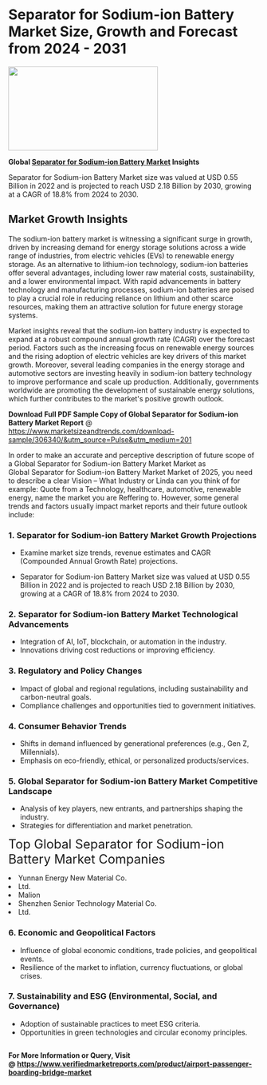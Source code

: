 <H1>Separator for Sodium-ion Battery Market Size, Growth and Forecast from 2024 - 2031</H1><img class="aligncenter size-medium wp-image-584254" src="https://thirdeyenews.in/wp-content/uploads/2024/09/Global-Market-Research-300x168.jpeg" alt="" width="300" height="168" /><p><strong>Global&nbsp;<a href="https://www.marketsizeandtrends.com/download-sample/306340/&amp;utm_source=Pulse&amp;utm_medium=201">Separator for Sodium-ion Battery Market</a> Insights</strong></p><p>Separator for Sodium-ion Battery Market size was valued at USD 0.55 Billion in 2022 and is projected to reach USD 2.18 Billion by 2030, growing at a CAGR of 18.8% from 2024 to 2030.</p><p><h2>Market Growth Insights</h2> <p>The sodium-ion battery market is witnessing a significant surge in growth, driven by increasing demand for energy storage solutions across a wide range of industries, from electric vehicles (EVs) to renewable energy storage. As an alternative to lithium-ion technology, sodium-ion batteries offer several advantages, including lower raw material costs, sustainability, and a lower environmental impact. With rapid advancements in battery technology and manufacturing processes, sodium-ion batteries are poised to play a crucial role in reducing reliance on lithium and other scarce resources, making them an attractive solution for future energy storage systems.</p> <p></p> <p>Market insights reveal that the sodium-ion battery industry is expected to expand at a robust compound annual growth rate (CAGR) over the forecast period. Factors such as the increasing focus on renewable energy sources and the rising adoption of electric vehicles are key drivers of this market growth. Moreover, several leading companies in the energy storage and automotive sectors are investing heavily in sodium-ion battery technology to improve performance and scale up production. Additionally, governments worldwide are promoting the development of sustainable energy solutions, which further contributes to the market's positive growth outlook.</p> <p></p><p><span class=""><strong>Download Full PDF Sample Copy of Global Separator for Sodium-ion Battery Market Report</strong> @ <a href="https://www.marketsizeandtrends.com/download-sample/306340/&amp;utm_source=Pulse&amp;utm_medium=201" target="_blank">https://www.marketsizeandtrends.com/download-sample/306340/&amp;utm_source=Pulse&amp;utm_medium=201</a></span></p><p>In order to make an accurate and perceptive description of future scope of a Global&nbsp;Separator for Sodium-ion Battery Market Market as Global&nbsp;Separator for Sodium-ion Battery Market Market of 2025, you need to describe a clear Vision &ndash; What Industry or Linda can you think of for example: Quote from a Technology, healthcare, automotive, renewable energy, name the market you are Reffering to. However, some general trends and factors usually impact market reports and their future outlook include:</p><h3>1.&nbsp;<strong>Separator for Sodium-ion Battery Market Growth Projections</strong></h3><ul><li>Examine market size trends, revenue estimates and CAGR (Compounded Annual Growth Rate) projections.</li><li><p>Separator for Sodium-ion Battery Market size was valued at USD 0.55 Billion in 2022 and is projected to reach USD 2.18 Billion by 2030, growing at a CAGR of 18.8% from 2024 to 2030.</p></li></ul><h3>2.&nbsp;<strong>Separator for Sodium-ion Battery Market Technological Advancements</strong></h3><ul><li>Integration of AI, IoT, blockchain, or automation in the industry.</li><li>Innovations driving cost reductions or improving efficiency.</li></ul><h3>3.&nbsp;<strong>Regulatory and Policy Changes</strong></h3><ul><li>Impact of global and regional regulations, including sustainability and carbon-neutral goals.</li><li>Compliance challenges and opportunities tied to government initiatives.</li></ul><h3>4.&nbsp;<strong>Consumer Behavior Trends</strong></h3><ul><li>Shifts in demand influenced by generational preferences (e.g., Gen Z, Millennials).</li><li>Emphasis on eco-friendly, ethical, or personalized products/services.</li></ul><h3>5.&nbsp;<strong>Global Separator for Sodium-ion Battery Market Competitive Landscape</strong></h3><ul><li>Analysis of key players, new entrants, and partnerships shaping the industry.</li><li>Strategies for differentiation and market penetration.</li></ul><p data-pm-slice="1 1 []"><span style="color: inherit; font-family: inherit; font-size: 25px;">Top Global Separator for Sodium-ion Battery Market Companies</span></p><div class="" data-test-id=""><p><li>Yunnan Energy New Material Co.</li><li> Ltd.</li><li> Malion</li><li> Shenzhen Senior Technology Material Co.</li><li> Ltd.</li></p></div><h3>6.&nbsp;<strong>Economic and Geopolitical Factors</strong></h3><ul><li>Influence of global economic conditions, trade policies, and geopolitical events.</li><li>Resilience of the market to inflation, currency fluctuations, or global crises.</li></ul><h3>7.&nbsp;<strong>Sustainability and ESG (Environmental, Social, and Governance)</strong></h3><ul><li>Adoption of sustainable practices to meet ESG criteria.</li><li>Opportunities in green technologies and circular economy principles.</li></ul><h2><strong style="font-size: 14px;">For More Information or Query, Visit @&nbsp;</strong><a style="background-color: #ffffff; font-size: 14px;" href="https://www.marketsizeandtrends.com/report/separator-for-sodium-ion-battery-market/" target="_blank">https://www.verifiedmarketreports.com/product/airport-passenger-boarding-bridge-market</a></h2>
